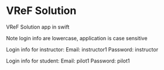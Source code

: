 # VReF Solution
VReF Solution app in swift

Note login info are lowercase, application is case sensitive

Login info for instructor:
Email: instructor1
Password: instructor
                
Login info for student:
Email: pilot1
Password: pilot1

